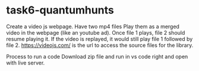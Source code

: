 # task6-quantumhunts

 Create a video js webpage.
 Have two mp4 files
 Play them as a merged video in the webpage (like an youtube ad). Once file 1 plays, file 2 should resume playing it.
 If the video is replayed, it would still play file 1 followed by file 2.
 https://videojs.com/ is the url to access the source files for the library.

Process to run a code Download zip file and run in vs code right and open with live server.
